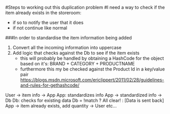 #Steps to working out this duplication problem
#I need a way to check if the item already exists in the storeroom:
- if so to notify the user that it does
- if not continue like normal

###In order to standardise the item information being added 
1. Convert all the incoming information into uppercase
2. Add logic that checks against the Db to see if the item exists
	- this will probably be handled by obtaining a HashCode for the object based on it's:
	BRAND + CATEGORY + PRODUCTNAME
	- furthermore this my be checked against the Product Id in a key/value pair
	https://blogs.msdn.microsoft.com/ericlippert/2011/02/28/guidelines-and-rules-for-gethashcode/


User -> item info -> App
App: standardizes info
App -> standardized info -> Db
Db: checks for existing data
Db = !match ? All clear! : [Data is sent back]
App -> item already exists, add quantity -> User
etc...